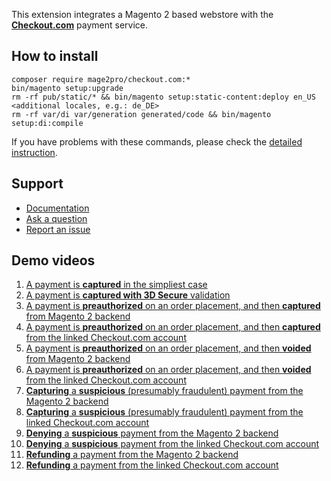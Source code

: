 This extension integrates a Magento 2 based webstore with the **[Checkout.com](https://www.checkout.com)** payment service.

## How to install
```
composer require mage2pro/checkout.com:*
bin/magento setup:upgrade
rm -rf pub/static/* && bin/magento setup:static-content:deploy en_US <additional locales, e.g.: de_DE>
rm -rf var/di var/generation generated/code && bin/magento setup:di:compile
```
If you have problems with these commands, please check the [detailed instruction](https://mage2.pro/t/263).

## Support
- [Documentation](https://mage2.pro/c/extensions/checkout-com)
- [Ask a question](https://mage2.pro/c/extensions/checkout-com)
- [Report an issue](https://github.com/mage2pro/checkout.com/issues)

## Demo videos

1. [A payment is **captured**  in the simpliest case](https://www.youtube.com/watch?v=63dyHw_u4wI)
2. [A payment is **captured with 3D Secure** validation](https://www.youtube.com/watch?v=P0NFkaXuXtU)
3. [A payment is **preauthorized** on an order placement, and then **captured** from Magento 2 backend](https://www.youtube.com/watch?v=iUC7CMhyHiM)
4. [A payment is **preauthorized** on an order placement, and then **captured** from the linked Checkout.com account](https://www.youtube.com/watch?v=13mH3zIx86A)
5. [A payment is **preauthorized** on an order placement, and then **voided** from Magento 2 backend](https://www.youtube.com/watch?v=rADpHE8XyY0)
6. [A payment is **preauthorized** on an order placement, and then **voided** from the linked Checkout.com account](https://www.youtube.com/watch?v=QArgVj4g-Sc)
7. [**Capturing** a **suspicious** (presumably fraudulent) payment from the Magento 2 backend](https://www.youtube.com/watch?v=t1NDr3eoS4g)
8. [**Capturing** a **suspicious** (presumably fraudulent) payment from the linked Checkout.com account](https://www.youtube.com/watch?v=tfAvP19_6WM)
9. [**Denying** a **suspicious** payment from the Magento 2 backend](https://www.youtube.com/watch?v=7odT-fqby8o)
10. [**Denying** a **suspicious** payment from the linked Checkout.com account](https://www.youtube.com/watch?v=nwWiJ_8kjFM)
11. [**Refunding** a payment from the Magento 2 backend](https://www.youtube.com/watch?v=JmDB2_cXx1U)
12. [**Refunding** a payment from the linked Checkout.com account](https://www.youtube.com/watch?v=nqDdcC2D3GU)

